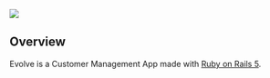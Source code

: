 ![](https://i.imgur.com/QCqBBHp.gif)
## Overview

Evolve is a Customer Management App made with [Ruby on Rails 5](https://rubyonrails.org/).
